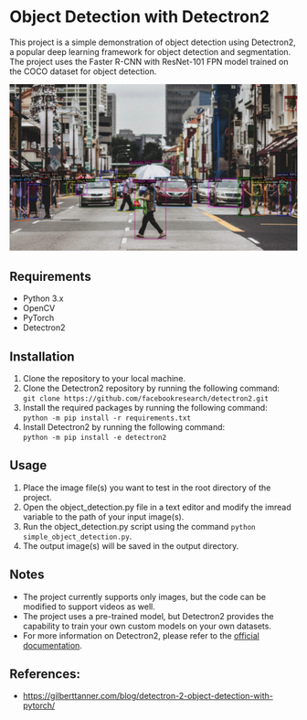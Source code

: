 # Object Detection with Detectron2
This project is a simple demonstration of object detection using Detectron2, a popular deep learning framework for object detection and segmentation. The project uses the Faster R-CNN with ResNet-101 FPN model trained on the COCO dataset for object detection.    

![Sample](./output.jpg)
## Requirements
- Python 3.x
- OpenCV
- PyTorch
- Detectron2
   
## Installation
1. Clone the repository to your local machine.
2. Clone the Detectron2 repository by running the following command:   
``` git clone https://github.com/facebookresearch/detectron2.git ```
3. Install the required packages by running the following command:   
``` python -m pip install -r requirements.txt ```
4. Install Detectron2 by running the following command:   
```python -m pip install -e detectron2```
   
## Usage
1. Place the image file(s) you want to test in the root directory of the project.
2. Open the object_detection.py file in a text editor and modify the imread variable to the path of your input image(s).
3. Run the object_detection.py script using the command `python simple_object_detection.py`.
4. The output image(s) will be saved in the output directory.
   
## Notes
- The project currently supports only images, but the code can be modified to support videos as well.
- The project uses a pre-trained model, but Detectron2 provides the capability to train your own custom models on your own datasets.
- For more information on Detectron2, please refer to the [official documentation](https://detectron2.readthedocs.io/en/latest/index.html).
   
## References:
- https://gilberttanner.com/blog/detectron-2-object-detection-with-pytorch/   